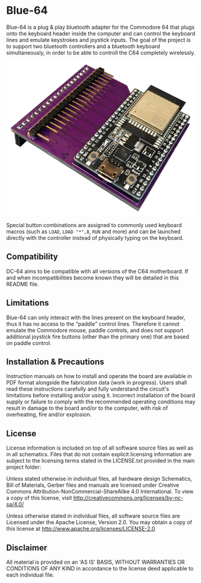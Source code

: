# Blue-64
Blue-64 is a plug & play bluetooth adapter for the Commodore 64 that plugs onto the keyboard header inside the computer and can control the keyboard lines and emulate keystrokes and joystick inputs. The goal of the project is to support two bluetooth controllers and a bluetooth keyboard simultaneously, in order to be able to controll the C64 completely wirelessly.

![](https://github.com/sideprojectslab/blue-64/blob/main/doc/pictures/IMG_0158.png)

Special button combinations are assigned to commonly used keyboard macros (such as `LOAD`, `LOAD "*",8`, `RUN` and more) and can be launched directly with the controller instead of physically typing on the keyboard.

## Compatibility
DC-64 aims to be compatible with all versions of the C64 motherboard. If and when incompatibilities become known they will be detailed in this README file.

## Limitations
Blue-64 can only interact with the lines present on the keyboard header, thus it has no access to the "paddle" control lines. Therefore it cannot emulate the Commodore mouse, paddle controls, and does not support additional joystick fire buttons (other than the primary one) that are based on paddle control.

## Installation & Precautions
Instruction manuals on how to install and operate the board are available in PDF format alongside the fabrication data (work in progress). Users shall read these instructions carefully and fully understand the circuit's limitations before installing and/or using it. Incorrect installation of the board supply or failure to comply with the recommended operating conditions may result in damage to the board and/or to the computer, with risk of overheating, fire and/or explosion.

## License
License information is included on top of all software source files as well as in all schematics. Files that do not contain explicit licensing information are subject to the licensing terms stated in the LICENSE.txt provided in the main project folder:

Unless stated otherwise in individual files, all hardware design Schematics, Bill of Materials, Gerber files and manuals are licensed under Creative Commons Attribution-NonCommercial-ShareAlike 4.0 International. To view a copy of this license, visit http://creativecommons.org/licenses/by-nc-sa/4.0/

Unless otherwise stated in individual files, all software source files are Licensed under the Apache License, Version 2.0. You may obtain a copy of this license at http://www.apache.org/licenses/LICENSE-2.0

## Disclaimer
All material is provided on an 'AS IS' BASIS, WITHOUT WARRANTIES OR
CONDITIONS OF ANY KIND in accordance to the license deed applicable to
each individual file.
